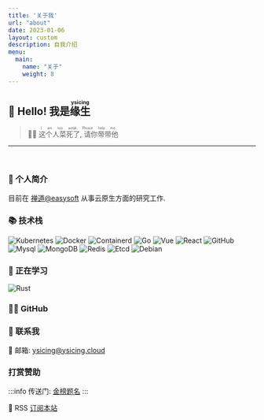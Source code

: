 ```yaml
---
title: '关于我'
url: "about"
date: 2023-01-06
layout: custom
description: 自我介绍
menu:
  main:
    name: "关于"
    weight: 8
---
```


## 👋 Hello! 我是<ruby>缘生<rt>ysicing</rt></ruby>

> 👨‍💻 <ruby>这个人菜死了<rt>I am too weak.</rt>, 请你带带他<rt>Please help me.</rt></ruby>

<hr />
<br />

### 📝 个人简介

目前在 [禅道@easysoft](https://github.com/easysoft) 从事云原生方面的研究工作.

### 📚 技术栈

![Kubernetes](https://img.shields.io/badge/-Kubernetes-333333?style=flat&logo=kubernetes)
![Docker](https://img.shields.io/badge/-Docker-333333?style=flat&logo=docker)
![Containerd](https://img.shields.io/badge/-Containerd-333333?style=flat&logo=containerd)
![Go](https://img.shields.io/badge/-Go-333333?style=flat&logo=go)
![Vue](https://img.shields.io/badge/-Vue-333333?style=flat&logo=vue.js)
![React](https://img.shields.io/badge/-React-333333?style=flat&logo=react)
![GitHub](https://img.shields.io/badge/-GitHub-333333?style=flat-square&logo=github)
![Mysql](https://img.shields.io/badge/-Mysql-333333?style=flat&logo=mysql)
![MongoDB](https://img.shields.io/badge/-MongoDB-333333?style=flat&logo=mongodb)
![Redis](https://img.shields.io/badge/-Redis-333333?style=flat&logo=redis)
![Etcd](https://img.shields.io/badge/-Etcd-333333?style=flat&logo=etcd)
![Debian](https://img.shields.io/badge/-Debian-333333?style=flat&logo=debian)

### 🔭 正在学习

![Rust](https://img.shields.io/badge/-Rust-333333?style=flat&logo=rust)

### 👨‍💻 GitHub

<div style={{display: 'flex', 'flex-wrap': 'wrap'}}>
  <ThemedImage
    sources={{
      light: useBaseUrl(
        'http://github-profile-summary-cards.vercel.app/api/cards/repos-per-language?username=ysicing&theme=vue',
      ),
      dark: useBaseUrl(
        'http://github-profile-summary-cards.vercel.app/api/cards/repos-per-language?username=ysicing&theme=dracula',
      ),
    }}
  />
  <ThemedImage
    sources={{
      light: useBaseUrl(
        'http://github-profile-summary-cards.vercel.app/api/cards/stats?username=ysicing&theme=vue',
      ),
      dark: useBaseUrl(
        'http://github-profile-summary-cards.vercel.app/api/cards/stats?username=ysicing&theme=dracula',
      ),
    }}
  />
  <ThemedImage
    sources={{
      light: useBaseUrl(
        'http://github-profile-summary-cards.vercel.app/api/cards/profile-details?username=ysicing&theme=vue',
      ),
      dark: useBaseUrl(
        'http://github-profile-summary-cards.vercel.app/api/cards/profile-details?username=ysicing&theme=dracula',
      ),
    }}
  />
</div>

### 💬 联系我

📮 邮箱: [ysicing@ysicing.cloud](mailto:ysicing@ysicing.cloud)

### 打赏赞助

:::info
传送门: [金榜题名](/sponsor)
:::

📢 RSS [订阅本站](https://feedly.com/i/subscription/feed/https://ysicing.me/rss.xml)
